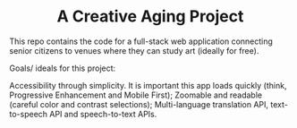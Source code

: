 <div align="center">
   <h1>A Creative Aging Project</h1>
</div>

This repo contains the code for a full-stack web application connecting senior citizens to venues where they can study art (ideally for free).

Goals/ ideals for this project:

Accessibility through simplicity. It is important this app loads quickly (think, Progressive Enhancement and Mobile First);
Zoomable and readable (careful color and contrast selections);
Multi-language translation API, text-to-speech API and speech-to-text APIs.